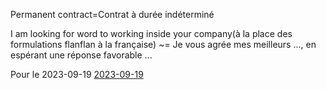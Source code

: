 
Permanent contract=Contrat à durée indéterminé

I am looking for word to working inside your company(à la place des formulations flanflan à la française) ~= Je vous agrée mes meilleurs ..., en espérant une réponse favorable ...


Pour le 2023-09-19
[2023-09-19](2023-09-19.md)







